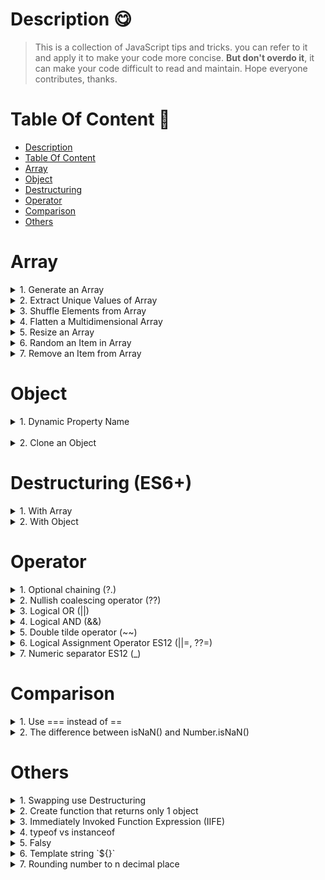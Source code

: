# Description 😋

> This is a collection of JavaScript tips and tricks. you can refer to it and apply it to make your code more concise. **But don't overdo it**, it can make your code difficult to read and maintain. Hope everyone contributes, thanks.

<!-- table of content -->

# Table Of Content 📃

- [Description](#description)
- [Table Of Content](#table-of-content)
- [Array](#array)
- [Object](#object)
- [Destructuring](#destructuring)
- [Operator](#operator)
- [Comparison](#comparison)
- [Others](#others)

<!-- Tips for array -->

# Array

<details >
  <summary>
    1. Generate an Array
  </summary>

- Create an empty array of length **`n`**

  ```js
  var arr = new Array(3);

  // result: arr = [undefined, undefined, undefined]
  ```

- Create an empty array of length **`n`** & fill value **`x`**

  ```js
  var arr = [...Array(3).fill(1)];
  var arr2 = [...Array(5).fill(1, 0, 3)];

  /* 
    result: arr = [1, 1, 1]
            arr2 = [1, 1, 1, undefined, undefined]
  */
  ```

- Create an array containing `0...n`

  ```js
  var arr = [...Array.keys(5)];

  // result: arr = [0, 1, 2, 3, 4]
  ```

- Create an array containing `1...n`

  ```js
  var arr = [];
  for (let i = 0; arr.push(++i) < 4; );

  var arr2 = Array.from({ length: 4 }, (_, i) => i + 1);
  var arr3 = Array.from({ length: 4 }, (_, i) => i * 2);
  var arr4 = Array.from({ length: 4 }, () => Math.random());

  /* 
    result: arr =  [1, 2, 3, 4]
            arr2 = [1, 2, 3, 4]
            arr3 = [0, 2, 4, 6]
            arr4 = [0.211, 0.5123, 0.612, 0.8921]
  */
  ```

</details>

<details >
  <summary>
    2. Extract Unique Values of Array
  </summary>

<br />

```js
var arr = [1, 2, 2, 3, 5, 5, 4];
var newArr = [...new Set(arr)];

// result: newArr = [1, 2, 3, 5, 4]
```

</details>

<details >
  <summary>
    3. Shuffle Elements from Array
  </summary>

<br />

```js
var arr = [1, 2, 3, 4, 5];
var newArr = arr.sort(() => Math.random() - 0.5);

// result: newArr = [3, 1, 2, 4, 5]
```

</details>

<details >
  <summary>
    4. Flatten a Multidimensional Array
  </summary>

<br />

```js
var arr = [1, [2, 3], [4, 5, 6], 7];
var newArr = [].concat(...arr);

// result: [1, 2, 3, 4, 5, 6, 7]
```

</details>

<details >
  <summary>
    5. Resize an Array
  </summary>

> The length array isn't a read only property.

```js
var arr = [1, 2, 3, 4, 5];
arr.length = 2;

var arr2 = [1, 2, 3, 4, 5];
arr2.length = 0;

var arr3 = [1, 2, 3, 4, 5];
arr3.length = 7;

/*
  result: arr = [1, 2]
          arr2 = []
          arr3 = [1, 2, 3, 4, 5, undefined, undefined]
*/
```

</details>

<details >
  <summary>
    6. Random an Item in Array
  </summary>

<br />

```js
var arr = [2, 4, 5];
var item = arr[Math.floor(Math.random() * arr.length)];
```

</details>

<details >
  <summary>
    7. Remove an Item from Array
  </summary>

<br />

```js
var arr = [1, 2, 3];

// Not Recommended
delete arr[1]; // arr = [1, undefined, 3], length = 3

// Recommended
arr.splice(1, 1); // arr = [1, 3], length = 2
```

</details>

# Object

<details >
  <summary>
    1. Dynamic Property Name
  </summary>

  <br/>

```js
const dynamic = 'age',
	dynamicValue = 18;

var obj = {
	name: 'Dyno',
	[dynamic]: dynamicValue,
};

// result: obj = { name: 'Dyno', age: 18 }
```

</details>

<br />

<details >
  <summary>
    2. Clone an Object
  </summary>

- Shallow copy `(Not Recommended)`

  > Use the `=` operator to copy object 1 into object 2. These 2 objects point to the same memory area `(reference)`. Therefore, if we change object 1, object 2 will also change.

  ```js
  var obj1 = { a: 1, b: 2 };
  var obj2 = obj1; // obj2 = { a: 1, b: 2 }

  obj1.a = 3; // change value of a property

  console.log(obj1); // { a: 3, b: 2 }
  console.log(obj2); // { a: 3, b: 2 } => property a of obj2 changed 🙂❗
  console.log(obj3); // { a: 3, b: 2 } => property a of obj2 changed 🙂❗
  ```

- Deep copy

  > **Way 1**: Use Spread operator `{...}` or `Object.assign()` to fix "Shallow copy". **_Issue:_** `Nested objects` still have shallow copy problem.

  ```js
  var obj1 = { a: 1, b: 2, c: { nested: 3 } };
  var obj2 = { ...obj1 }; // obj2 = { a: 1, b: 2, c: { nested: 3 } }
  var obj3 = Object.assign({}, obj1); // obj3 = { a: 1, b: 2, c: { nested: 3 } }

  obj1.b = 3;
  obj1.c.nested = 4;

  console.log(obj1); // { a: 1, b: 3, c: { nested: 4 } }
  console.log(obj2); // { a: 1, b: 2, c: { nested: 4 } } 🙂
  console.log(obj3); // { a: 1, b: 2, c: { nested: 4 } } 🙂
  ```

  > **Way 2 `(Recommended)`**: Use `JSON.stringify()` & `JSON.parse()` to solve the above problems.

  ```js
  var obj1 = { a: 1, b: 2, c: { nested: 3 } };
  var obj2 = JSON.parse(JSON.stringify(obj1)); // obj2 = { a: 1, b: 2, c: { nested: 3 } }

  obj1.b = 3;
  obj1.c.nested = 4;

  console.log(obj1); // { a: 1, b: 3, c: { nested: 4 } }
  console.log(obj2); // { a: 1, b: 2, c: { nested: 3 } } 😉😘
  ```

<br />

</details>

# Destructuring (ES6+)

<details>
  <summary>
    1. With Array
  </summary>

  <br/>

```js
var [a, b] = [1, 2];
// same: var a = 1, b = 2;

var [a, b, c] = [1, 2, 3, 4, 5];
// same: var a = 1, b = 2, c = 3;

var [a, , c] = [1, 2, 3, 4, 5];
// same: var a = 1, c = 3
// ignore values

var [a, b, ...rest] = [1, 2, 3, 4, 5];
// same: var a = 1, b = 2, rest = [4, 5]
// use "rest params ES6"

var [a, b, c] = [1, 2];
// same: var a = 1, b = 2, c = undefined;

var [a, b = 0, c = 0] = [1, 2];
// same: var a = 1, b = 2, c = 0;
// declare and set default value

var [a, b, [c, d], e] = [1, 2, [3, 4], 5];
// same: var a = 1, b = 2, c = 3, d = 4, e = 5
// nested array destructuring
```

</details>

<details>
  <summary>
    2. With Object
  </summary>

  <br/>

```js
var person = { name: 'Dyno', age: 18 };

var { name, age } = person;
// same: var name = person.name, age = person.age;

var { name = 'Anonymous', age = 1, address = 'HCM city' } = person;
// same: var name = person.name, age = person.age, address: 'HCM city'
// declare and set default value

var { name: personName, age: personAge } = person;
// same: var personName =  person.name, personAge = person.age
// decleare and change variable name

console.log({ name, age });
// same: console.log({ name: name, age: age })

var person = { name: 'Dyno', age: 18, infor: { address: 'HCM', phone: '123' } };
var {
	name,
	age,
	infor: { address, phone },
} = person;
// same: name = person.name, age = person.agem, address = person.infor.address, phone = person.infor.phone
// nested object destructuring
```

</details>

# Operator

<details>
  <summary>
    1. Optional chaining (?.)
  </summary>

<br/>

> "The optional chaining operator `?.` enables you to read the value of a property located deep within a chain of connected objects without having to check that each reference in the chain is valid." [MDN](https://developer.mozilla.org/en-US/docs/Web/JavaScript/Reference/Operators/Optional_chaining)

  <br/>

```js
const person = {
	name: 'Dyno',
	age: 18,
	sayHello: function () {
		console.log('Hello');
	},
};

// ❗ Wrong way
console.log(person.infor.address); // ❌ Uncaught TypeError: Cannot read property 'address' of undefined

// ✅ Right way (check condition)
if (person.infor) console.log(person.infor.address); // Not log

// ✅ Right way (use ?.)
console.log(person.infor?.address); // undefined

// Optional chaining with function calls
console.log(person.sayHello?.()); // Hello
console.log(person.callPhone?.()); // undefined

// A chain Optional chaining
console.log(person.infor?.address?.province?.name); // undefined
```

```js
// syntax
obj.val?.prop;
obj.val?.[expr];
obj.arr?.[index];
obj.func?.(args);
```

</details>

<details>
  <summary>
    2. Nullish coalescing operator (??)
  </summary>

  <br/>

> "The nullish coalescing operator `??` is a logical operator that returns its right-hand side operand when its left-hand side operand is `null` or `undefined`, and otherwise returns its left-hand side operand." [MDN](https://developer.mozilla.org/en-US/docs/Web/JavaScript/Reference/Operators/Nullish_coalescing_operator)

```js
var a = null ?? 'Default'; // a = 'Default'
var a = false ?? 'Default'; // a = false
```

</details>

<details>
  <summary>
    3. Logical OR (||)
  </summary>

```js
var a = 1,
	b = 2;

if (a > 2 || b > 1) console.log('Dyno');

// result: Dyno
```

> The OR operator `||` is a logical operator that returns its right-hand side operand when its left-hand side operand is `falsy`, and otherwise returns its left-hand side operand.

  <br/>

```js
var a = null || 'Default'; // a = 'Default'
var a = false || 'Default'; // a = 'Default'
```

</details>

<details>
  <summary>
    4. Logical AND (&&)
  </summary>

  <br/>

```js
let a = true,
	b = true,
	c = false;

if (a && b) console.log('Hello'); // Hello (a, b = true)

if (a && c) console.log('Dyno'); // not log (c = false)

// other usage
function sayHi() {
	console.log('Hi');
}

a && sayHi(); // Hi
c && sayHi(); // false
```

</details>

<details>
  <summary>
    5. Double tilde operator (~~)
  </summary>

  <br/>

```js
let num = 2.6;
console.log(~~num); // 2 = Math.floor(2)
```

</details>

<details>
  <summary>
    6. Logical Assignment Operator ES12  (||=, ??=) 
  </summary>

  <br/>

```js
a ||= b; // same a = a || b;
a ??= b; // same a = a ?? b;
```

</details>

<details>
  <summary>
    7. Numeric separator ES12 (_)
  </summary>

  <br/>

```js
const n = 1_000_000_000; // same: n = 1000000000;
```

</details>

# Comparison

<details>
  <summary>
    1. Use === instead of ==
  </summary>

<br/>

> The operator `== (!=)` will automatically cast if 2 variables are not of the same type, then compare. The `=== (!==)` operator compares the value and the type => `===` faster than `==`.

<br/>

```js
  1 == '1' // true
  1 === '1' // false

  0 == false // true
  0 === false // false

  '' == false // true
  '' === false // false

  [] == 0 // true
  [] === 0 // false

```

</details>

<details>
  <summary>
    2. The difference between isNaN() and Number.isNaN() 
  </summary>

<br/>

> The `isNaN()` method (is Not a Number ?) use to check if a variable is **a Number**. The `Number.isNaN()` (is NaN ?) method use to check if a variable is **NaN**

<br/>

```js
isNaN('string');
// true, 'string' is not Number

isNaN([]);
// true, [] is not Number

isNaN(0 / 0);
// true, 0/0 is not Number

isNaN(1);
// false, 1 is Number

Number.isNaN('string');
// false, 'string' is not NaN

Number.isNaN([]);
// false, [] is not NaN

Number.isNaN(0 / 0);
// true, 0/0 is NaN

Number.isNaN(NaN);
// true
```

</details>

# Others

<details>

  <summary>
    1. Swapping use Destructuring
  </summary>

  <br/>

```js
let a = 1,
	b = 2;

[a, b] = [b, a];

// result: a = 2, b = 1;
```

</details>

<details>
  <summary>
    2. Create function that returns only 1 object
  </summary>

  <br/>

```js
const fn = () => ({ obj: 1 });

/*
  same: const fn = () => {
    return { obj: 1 }
  }
*/
```

</details>

<details>
  <summary>
    3. Immediately Invoked Function Expression (IIFE)
  </summary>

  <br/>

> The function will execute automatically when you create it.

  <br/>

```js
  // Way 1:
  var res = ()(function(){
    // do something...
    console.log("Hello");
    return true;
  })();
  // result: Hello, res = true;

  // Way 2:
  var res = (() => {
    console.log('Hello');
    return true;
  })();
  // result: Hello, res = true;
```

</details>

<details>
  <summary>
    4. typeof vs instanceof 
  </summary>

  <br/>

> `typeof`: return a string that represents the primitive type of a variable.

> `instanceof`: check in all the prototypes chain the constructor it returns true if it’s found and false if not.

  <br/>

```js
var arr = [1, 2, 3];
console.log(typeof arr); // "object"
console.log(arr instanceof Array); // true

typeof 1; // "number"
typeof NaN; // "number"
typeof 'str'; // "string"
typeof true; // "boolean"
typeof {}; // "object"
typeof []; // "object"
typeof null; // "object"
typeof undefined; // "undefined"
typeof function name() {}; // "function"
```

</details>

<details>
  <summary>
    5. Falsy
  </summary>

  <br/>

> A `Falsy value` is a value that is considered false when encountered in a Boolean context . [MDN](https://developer.mozilla.org/en-US/docs/Glossary/Falsy)

> Complete list of JavaScript falsy values ` false, 0, -0, 0n, "", '', ``, NaN, null, undefined, document.all`

> Falsy value bypass the if block. Ex:

<br/>

```js
if (null) {
} else {
	console.log('Falsy');
}

const a = undefined || 'Falsy';

// result: Falsy, a = "Falsy"
```

> Filter out Falsy values

<br/>

```js
const arr = [1, 'Dyno', false, 0, true, NaN, 2000];
var filteredArr = arr.filter(Boolean);

// result: filteredArr = [1, "Dyno", true, 2000]
```

</details>

<details>
  <summary>
    6. Template string `${}`
  </summary>

  <br/>

```js
const name = 'Dyno';
const hello1 = 'Hello ' + name + ', how are you?';
const hello2 = `Hello ${name}, how are you?`; // template string
```

</details>

<details>
  <summary>
    7. Rounding number to n decimal place

  </summary>

  <br/>

```js
var num = 25.0420001;
console.log(typeof num); // "number"

num = num.toFixed(2); // num = "25.04"
console.log(typeof num); // ❗ "string"
```

</details>
